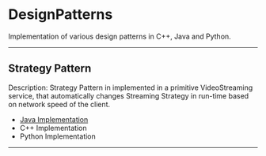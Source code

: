 # DesignPatterns
Implementation of various design patterns in C++, Java and Python.

---
## Strategy Pattern

Description: Strategy Pattern in implemented in a primitive VideoStreaming service, that automatically changes Streaming Strategy in run-time based on network speed of the client.

- [Java Implementation](Java/StrategyPattern)
- C++ Implementation
- Python Implementation

-----
